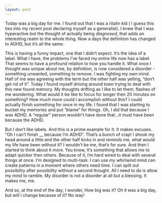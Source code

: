 ```yaml
---
layout: post
---
```

Today was a big day for me. I found out that I was a ritalin kid ( I guess this ties into my recent post declaring myself as a generalist). I knew that I was hyperactive but the thought of actually being *diagnosed*, that adds an interesting realm to the whole thing. Now a days the definition has changed to ADHD, but it’s all the same.

This is having a funny impact, one that I didn’t expect. It’s the idea of a label. What I have, the problems I’ve faced my entire life now has a label. That seems to have a profound relation to how you handle it. What once I thought was unique about me, by definition, is now considered a disorder - something unwanted, something to remove. I was fighting my own mind. Half of me was agreeing with the term but the other half was yelling, “don’t get rid of it”. Today I found myself driving around town trying to deal with this new found memory. My thoughts drifting as I like to let them; flashes of me wondering. What would it be like to focus for longer then 20 minutes on something? How much more could I accomplish without this? I could actually finish something for once in my life. I found that I was starting to bucket my memories and put “blame” for things. Oh, I did that because I was ADHD. A “regular” person wouldn’t have done that…it must have been because the ADHD.

But I don’t like labels. And this is a prime example for it. It makes excuses. “Oh I can’t finish __ because I’m ADHD”. That’s a bunch of crap! I shook my head around a little and the other half kicks in and reminds me, what would my life have been without it? I wouldn’t be me, that’s for sure. And then I started to think about it more. You know, It’s something that allows me to adapt quicker then others. Because of it, I’m hard wired to deal with several things at once. I’m designed to multi-task. I can use my whirlwind mind can create patterns in a moment where others need time. I can split out possibility after possibility without a second thought. All I need to do is allow my mind to ramble. My disorder is not a disorder at all but a blessing. It makes me, me.

And so, at the end of the day, I wonder, How big was it? Oh it was a big day, but will I change because of it? No way!
